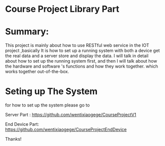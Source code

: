 Course Project Library Part 
========================

Summary:
========================
This project is mainly about how to use RESTful web service in the IOT project ,basically It is how to set up a running system with both a device get the real data and a  server store and display the data. I will talk in detail about how to set up the running system first, and then I will talk about how the hardware and software 's functions and how they work together. which works together out-of-the-box.

Seting up The System 
========================

for how to set up the system please go to 

   Server Part :      https://github.com/wentixiaogege/CourseProjectV1

   End Device Part: https://github.com/wentixiaogege/CourseProjectEndDevice


Thanks!
